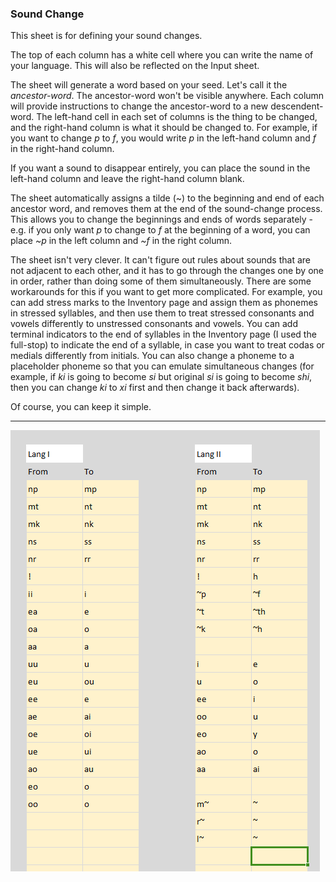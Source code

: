 ### Sound Change

This sheet is for defining your sound changes.

The top of each column has a white cell where you can write the name of your language.  This will also be reflected on the Input sheet.

The sheet will generate a word based on your seed.  Let's call it the _ancestor-word_.  The ancestor-word won't be visible anywhere.  Each column will provide instructions to change the ancestor-word to a new descendent-word.  The left-hand cell in each set of columns is the thing to be changed, and the right-hand column is what it should be changed to.  For example, if you want to change _p_ to _f_, you would write _p_ in the left-hand column and _f_ in the right-hand column.

If you want a sound to disappear entirely, you can place the sound in the left-hand column and leave the right-hand column blank.

The sheet automatically assigns a tilde (\~) to the beginning and end of each ancestor word, and removes them at the end of the sound-change process.  This allows you to change the beginnings and ends of words separately - e.g. if you only want _p_ to change to _f_ at the beginning of a word, you can place _\~p_ in the left column and _\~f_ in the right column.

The sheet isn't very clever.  It can't figure out rules about sounds that are not adjacent to each other, and it has to go through the changes one by one in order, rather than doing some of them simultaneously.  There are some workarounds for this if you want to get more complicated.  For example, you can add stress marks to the Inventory page and assign them as phonemes in stressed syllables, and then use them to treat stressed consonants and vowels differently to unstressed consonants and vowels.  You can add terminal indicators to the end of syllables in the Inventory page (I used the full-stop) to indicate the end of a syllable, in case you want to treat codas or medials differently from initials.  You can also change a phoneme to a placeholder phoneme so that you can emulate simultaneous changes (for example, if _ki_ is going to become _si_ but original _si_ is going to become _shi_, then you can change _ki_ to _xi_ first and then change it back afterwards).

Of course, you can keep it simple.

---

![Sound Changes|500](/content/media/namegen/SoundChange.png)

